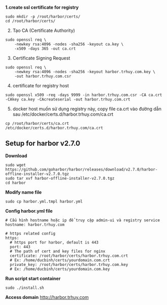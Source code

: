 **1.create ssl certificate for registry**
```
sudo mkdir -p /root/harbor/certs/
cd /root/harbor/certs/
```
2. Tạo CA (Certificate Authority)
```
sudo openssl req \
    -newkey rsa:4096 -nodes -sha256 -keyout ca.key \
    -x509 -days 365 -out ca.crt
```
3. Certificate Signing Request
```
sudo openssl req \
    -newkey rsa:4096 -nodes -sha256 -keyout harbor.trhuy.com.key \
    -out harbor.trhuy.com.csr
```
4. certificate for registry host
```
sudo openssl x509 -req -days 9999 -in harbor.trhuy.com.csr -CA ca.crt -CAkey ca.key -CAcreateserial -out harbor.trhuy.com.crt
```
5. docker host muốn sử dụng registry này, copy file ca.crt vào đường dẫn sau /etc/docker/certs.d/harbor.trhuy.com/ca.crt
```
cp /root/harbor/certs/ca.crt /etc/docker/certs.d/harbor.trhuy.com/ca.crt
```
## Setup for harbor v2.7.0
**Download**
```
sudo wget https://github.com/goharbor/harbor/releases/download/v2.7.0/harbor-offline-installer-v2.7.0.tgz
sudo tar xvf harbor-offline-installer-v2.7.0.tgz
cd harbor
```
**Modify name file**
```
sudo cp harbor.yml.tmpl harbor.yml
```
**Config harbor.yml file**
```
# Cấu hình hostname hoặc ip để truy cập admin-ui và registry service
hostname: harbor.trhuy.com

# https related config
https:
  # https port for harbor, default is 443
  port: 443
  # The path of cert and key files for nginx
  certificate: /root/harbor/certs/harbor.trhuy.com.crt
  # Ex: /home/ducbinh/certs/yourdomain.com.crt
  private_key: /root/harbor/certs/harbor.trhuy.com.key
  # Ex: /home/ducbinh/certs/yourdomain.com.key
```
**Run script start container**
```
sudo ./install.sh
```

**Access domain**
http://harbor.trhuy.com


